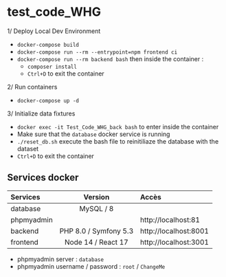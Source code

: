 # test_code_WHG

1/ Deploy Local Dev Environment
- `docker-compose build`
- `docker-compose run --rm --entrypoint=npm frontend ci`
- `docker-compose run --rm backend bash` then inside the container :
    - `composer install`
    - `Ctrl+D` to exit the container

2/ Run containers
- `docker-compose up -d` 

3/ Initialize data fixtures
- `docker exec -it Test_Code_WHG_back bash` to enter inside the container
- Make sure that the `database` docker service is running
- `./reset_db.sh` execute the bash file to reinitiliaze the database with the dataset
- `Ctrl+D` to exit the container

## Services docker
| Services        | Version               | Accès                 |
|:----------------|:---------------------:|:----------------------|
| database        | MySQL / 8             |                       |
| phpmyadmin      |                       | http://localhost:81   |
| backend         | PHP 8.0 / Symfony 5.3 | http://localhost:8001 |
| frontend        | Node 14 / React 17    | http://localhost:3001 |

- phpmyadmin server : `database`
- phpmyadmin username / password : `root` / `ChangeMe`
